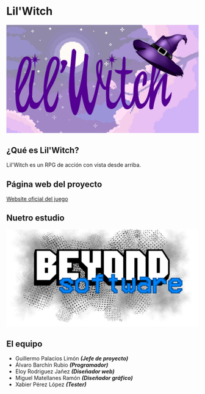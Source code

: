 # Lil'Witch

![alt text](https://github.com/TecnologiaVideojuegos/proyecto-videojuego-beyond-software/blob/master/Programacion/LilWitch/resources/logos/logo_1.png "Logo")

## ¿Qué es Lil'Witch?
Lil'Witch es un RPG de acción con vista desde arriba.

## Página web del proyecto
[Website oficial del juego](https://www.google.com)

## Nuetro estudio
![alt text](https://github.com/TecnologiaVideojuegos/proyecto-videojuego-beyond-software/blob/master/Programacion/LilWitch/resources/logos/Logo_BeyondSoftware.png "Logo")

## El equipo
* Guillermo Palacios Limón **_(Jefe de proyecto)_**
* Álvaro Barchín Rubio **_(Programador)_**
* Eloy Rodriguez Jañez **_(Diseñador web)_**
* Miguel Matellanes Ramón **_(Diseñador gráfico)_**
* Xabier Pérez López **_(Tester)_**

